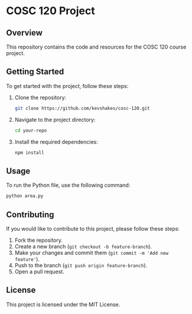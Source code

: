 # COSC 120 Project

## Overview
This repository contains the code and resources for the COSC 120 course project. 

## Getting Started
To get started with the project, follow these steps:

1. Clone the repository:
    ```sh
    git clone https://github.com/kevshakes/cosc-120.git
    ```
2. Navigate to the project directory:
    ```sh
    cd your-repo
    ```
3. Install the required dependencies:
    ```sh
    npm install
    ```

## Usage
To run the Python file, use the following command:
```sh
python area.py
```

## Contributing
If you would like to contribute to this project, please follow these steps:

1. Fork the repository.
2. Create a new branch (`git checkout -b feature-branch`).
3. Make your changes and commit them (`git commit -m 'Add new feature'`).
4. Push to the branch (`git push origin feature-branch`).
5. Open a pull request.

## License
This project is licensed under the MIT License.

